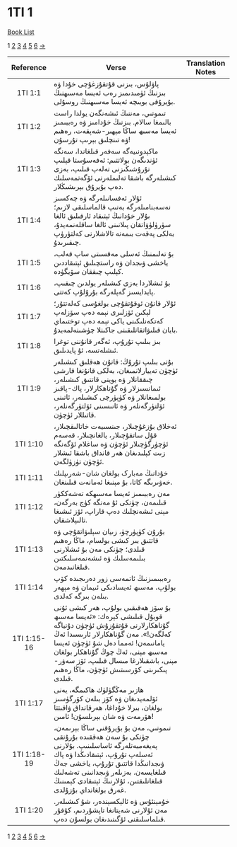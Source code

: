 # 1TI 1
[Book List](../README.md)

1 [2](./chapter_2.md) [3](./chapter_3.md) [4](./chapter_4.md) [5](./chapter_5.md) [6](./chapter_6.md) [->](./chapter_2.md)

| Reference | Verse | Translation Notes |
|:---------:|-------|-------------------|
|1TI 1:1|پاۋلۇس، بىزنى قۇتقۇزغۇچى خۇدا ۋە بىزنىڭ ئۈمىدىمىز رەب ئەيسا مەسىھنىڭ بۇيرۇقى بويىچە ئەيسا مەسىھنىڭ روسۇلى.||
|1TI 1:2|تىموتىي، مەننىڭ ئىشەنگەن يولدا راست بالىمغا سالام. بىزنىڭ خۇدامىز ۋە رەببىمىز ئەيسا مەسىھ ساڭا مېھىر-شەپقەت، رەھىم ۋە تىنچلىق بېرىپ تۇرسۇن!||
|1TI 1:3|ماكېدونىيەگە سەفەر قىلغاندا، سەنگە ئۈندىگەن بولاتتىم: ئەفەسۇستا قېلىپ تۇرۇشىڭىزنى تەلەپ قىلىپ، بەزى كىشىلەرگە باشقا تەلىملەرنى ئۆگەتمەسلىك دەپ بۇيرۇق بېرىشىڭلار.||
|1TI 1:4|ئۇلار ئەفسانىلەرگە ۋە چەكسىز نەسەبنامىلەرگە بەنىپ قالماسلىقى لازىم؛ بۇلار خۇدانىڭ ئېتىقاد ئارقىلىق ئالغا سۈرۈلۈۋاتقان پىلانىنى ئالغا ساقلەنمەيدۇ، بەلكى پەقەت بىمەنە تالاشلارنى كەلتۈرۈپ چىقىرىدۇ.||
|1TI 1:5|بۇ تەلىمنىڭ ئەسلى مەقسىتى ساپ قەلب، ياخشى ۋىجدان ۋە راستچىلىق ئېتىقاددىن كېلىپ چىققان سۆيگۈدە.||
|1TI 1:6|بۇ ئىشلاردا بەزى كىشىلەر يولدىن چىقىپ، پايدايسىز گەپلەرگە بۇرۇلۇپ كەتتى.||
|1TI 1:7|ئۇلار قانۇن ئوقۇتقۇچى بولغۇسى كەلەتتۇر؛ لېكىن ئۆزلىرى نېمە دەپ سۆزلەپ كەتكەنلىكىنى ياكى نېمە دەپ توختىماي بايان قىلىۋاتقانلىقىنى جاكىنلا چۈشىنەلمەيدۇ.||
|1TI 1:8|بىز بىلىپ تۇرۇپ، ئەگەر قانۇننى توغرا ئىشلەتسە، ئۇ پايدىلىق.||
|1TI 1:9|بۇنى بىلىپ تۇرۇڭ: قانۇن ھەقلىق كىشىلەر ئۈچۈن تەييارلانمىغان، بەلكى قانۇنغا قارشى چىققانلار ۋە بوينى قاتتىق كىشىلەر، ئىمانسىزلار ۋە گۇناھكارلار، پاك-پاقىز بولمىغانلار ۋە كۈپۈرچى كىشىلەر، ئاتىنى ئۆلتۈرگەنلەر ۋە ئانىسىنى ئۆلتۈرگەنلەر، قاتىللار ئۈچۈن.||
|1TI 1:10|ئەخلاق بۇزغۇچىلار، جىنسىيەت خاتالىقچىلار، قۇل ساتقۇچىلار، يالغانچىلار، قەسەم ئۈچۈرگۈچىلار ئۈچۈن ۋە ساغلام ئۆگەنگە زىت كېلىدىغان ھەر قانداق باشقا ئىشلار ئۈچۈن تۈزۈلگەن.||
|1TI 1:11|خۇدانىڭ مەبارک بولغان شان-شەرىپلىك خەۋىرىگە كاتا، بۇ مېنىغا ئەمانەت قىلىنغان.||
|1TI 1:12|مەن رەببىمىز ئەيسا مەسىھكە تەشەككۈر قىلىمەن، چۈنكى ئۇ مەنگە كۈچ بەرگەن، مېنى ئىشەنچلىك دەپ قاراپ، ئۆز ئىشىغا تالىپلاشقان.||
|1TI 1:13|بۇرۇن كۈپۈرچۈ، زىيان سېلىۋاتقۇچى ۋە قاتتىق بىر كىشى بولسام، ماڭا رەھىم قىلدى؛ چۈنكى مەن بۇ ئىشلارنى بىلىمەسلىك ۋە ئىشەنمەسلىكتىن قىلغانىدمەن.||
|1TI 1:14|رەببىمىزنىڭ ئاتمەسى زور دەرىجىدە كۆپ بولۇپ، مەسىھ ئەيسادىكى ئىيمان ۋە مېھەر بىلەن بىرگە كەلدى.||
|1TI 1:15-16|بۇ سۆز ھەقىقىي بولۇپ، ھەر كىشى ئۇنى قوبۇل قىلىشى كېرەك: «ئەيسا مەسىھ گۇناھكارلارنى قۇتقۇزۇش ئۈچۈن دۇنياگە كەلگەن!». مەن گۇناھكارلار ئارىسىدا ئەڭ يامانىمەن! ئەمما دەل شۇ ئۈچۈن ئەيسا مەسىھ مېنى، ئەڭ چوڭ گۇناھكار بولغان مېنى، باشقىلارغا مىسال قىلىپ، ئۆز سەۋر-پىكىرىنى كۆرسىتىش ئۈچۈن، ماڭا رەھىم قىلدى.||
|1TI 1:17|ھازىر مەڭگۈلۈك ھاكىمگە، يەنى ئۆلمەيدىغان ۋە كۆز بىلەن كۆرگۈسىز بولغان، بىرلا خۇداغا، ھەرقانداق ۋاقىتتا ھۆرمەت ۋە شان بېرىلسۇن! ئامىن!||
|1TI 1:18-19|تىموتىي، مەن بۇ بۇيرۇقنى ساڭا بېرىمەن، چۈنكى بۇ سەن ھەققىدە بۇرۇنقى پەيغەمبەتلەرگە ئاساسلىنىپ. بۇلارنى ئەسلەپ تۇرۇپ، ئېتىقادىڭدا ۋە پاك ۋىجدانىڭدا قاتتىق تۇرۇپ، ياخشى جەڭ قىلغايسەن. بەزىلەر ۋىجدانىنى تەشەلىك قىلغانلىقتىن، ئۇلارنىڭ ئېتىقادى كېمىنىڭ غەرق بولغانداي بۇزۇلدى.||
|1TI 1:20|خۇمېنئۇس ۋە ئالېكسېندەر، شۇ كىشىلەر. مەن ئۇلارنى شەيتانغا تاپشۇردىم، كۇفۇر قىلماسلىقنى ئۆگىنىدىغان بولسۇن دەپ.||


1 [2](./chapter_2.md) [3](./chapter_3.md) [4](./chapter_4.md) [5](./chapter_5.md) [6](./chapter_6.md) [->](./chapter_2.md)